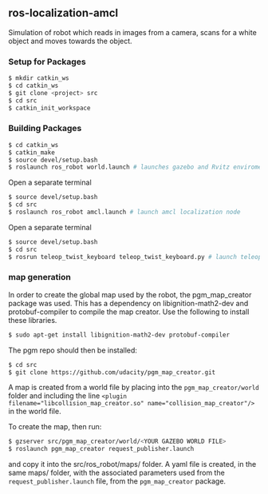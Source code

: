 ## ros-localization-amcl

Simulation of robot which reads in images from a camera, scans for a white object and moves towards the object.

### Setup for Packages
```bash
$ mkdir catkin_ws
$ cd catkin_ws
$ git clone <project> src
$ cd src
$ catkin_init_workspace
```

### Building Packages
```bash
$ cd catkin_ws
$ catkin_make
$ source devel/setup.bash
$ roslaunch ros_robot world.launch # launches gazebo and Rvitz enviroment
```

Open a separate terminal
```bash
$ source devel/setup.bash
$ cd src
$ roslaunch ros_robot amcl.launch # launch amcl localization node
```

Open a separate terminal
```bash
$ source devel/setup.bash
$ cd src
$ rosrun teleop_twist_keyboard teleop_twist_keyboard.py # launch teleop keyboard control for robot
```

### map generation
In order to create the global map used by the robot, the pgm_map_creator package was used. 
This has a dependency on  libignition-math2-dev and protobuf-compiler to compile the map creator.
Use the following to install these libraries.
```bash
$ sudo apt-get install libignition-math2-dev protobuf-compiler
```

The pgm repo should then be installed:
```bash
$ cd src
$ git clone https://github.com/udacity/pgm_map_creator.git
```

A map is created from a world file by placing into the ```pgm_map_creator/world``` folder and including the line
```<plugin filename="libcollision_map_creator.so" name="collision_map_creator"/>``` in the world file.

To create the map, then run:
```bash
$ gzserver src/pgm_map_creator/world/<YOUR GAZEBO WORLD FILE>
$ roslaunch pgm_map_creator request_publisher.launch
```
and copy it into the src/ros_robot/maps/ folder. A yaml file is created, in the same maps/ folder, with the associated parameters used from the ```request_publisher.launch``` file, from the ```pgm_map_creator``` package.


